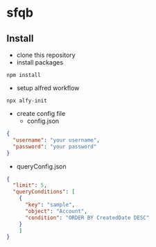 # sfqb

## Install
- clone this repository
- install packages
```fish
npm install
```
- setup alfred workflow
```fish
npx alfy-init
```
- create config file
  - config.json
```json
{
  "username": "your username",
  "password": "your password"
}
```
 - queryConfig.json
```json
{
  "limit": 5,
  "queryConditions": [
    {
      "key": "sample",
      "object": "Account",
      "condition": "ORDER BY CreatedDate DESC"
    }
    ]
}
```



